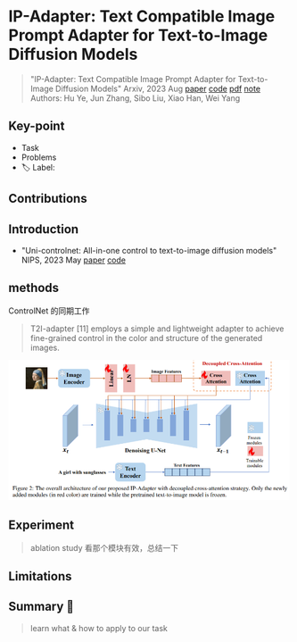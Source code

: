 # IP-Adapter: Text Compatible Image Prompt Adapter for Text-to-Image Diffusion Models

> "IP-Adapter: Text Compatible Image Prompt Adapter for Text-to-Image Diffusion Models" Arxiv, 2023 Aug
> [paper](http://arxiv.org/abs/2308.06721v1) [code](https://ip-adapter.github.io) 
> [pdf](./2023_08_Arxiv_IP-Adapter--Text-Compatible-Image-Prompt-Adapter-for-Text-to-Image-Diffusion-Models.pdf) [note](./2023_08_Arxiv_IP-Adapter--Text-Compatible-Image-Prompt-Adapter-for-Text-to-Image-Diffusion-Models_Note.md)
> Authors: Hu Ye, Jun Zhang, Sibo Liu, Xiao Han, Wei Yang

## Key-point

- Task
- Problems
- :label: Label:

## Contributions

## Introduction

- "Uni-controlnet: All-in-one control to text-to-image diffusion models" NIPS, 2023 May 
  [paper](https://arxiv.org/abs/2305.16322) [code](https://github.com/ShihaoZhaoZSH/Uni-ControlNet)





## methods

ControlNet 的同期工作

> T2I-adapter [11] employs a simple and lightweight adapter to achieve fine-grained control in the color and structure of the generated images.



![IP-Adapter_framework.png](docs/2023_08_Arxiv_IP-Adapter--Text-Compatible-Image-Prompt-Adapter-for-Text-to-Image-Diffusion-Models_Note/IP-Adapter_framework.png)

## Experiment

> ablation study 看那个模块有效，总结一下

## Limitations

## Summary :star2:

> learn what & how to apply to our task

